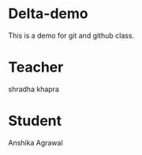 # Delta-demo
This is a demo for git and github class.

# Teacher
shradha khapra

# Student
Anshika Agrawal
